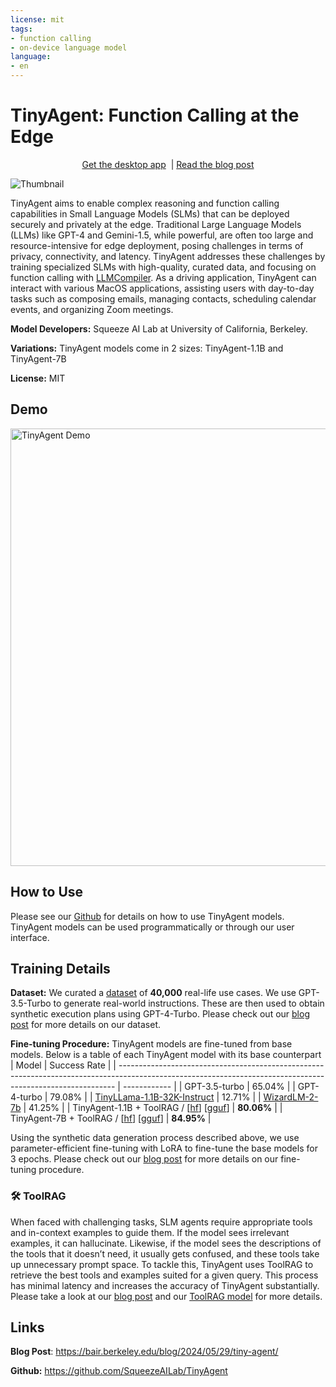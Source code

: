 ```yaml
---
license: mit
tags:
- function calling
- on-device language model
language:
- en
---
```


# TinyAgent: Function Calling at the Edge

<p align="center">
<a href="https://github.com/SqueezeAILab/TinyAgent/raw/main/TinyAgent.zip">Get the desktop app</a>‎ ‎ 
  |
<a href="https://bair.berkeley.edu/blog/2024/05/29/tiny-agent/">Read the blog post</a>
</p>

![Thumbnail](https://cdn-uploads.huggingface.co/production/uploads/648903e1ce7b9a2abe3511aa/a1YuQosFiJQJ_7Ejribrd.png)

TinyAgent aims to enable complex reasoning and function calling capabilities in Small Language Models (SLMs) that can be deployed securely and privately at the edge. Traditional Large Language Models (LLMs) like GPT-4 and Gemini-1.5, while powerful, are often too large and resource-intensive for edge deployment, posing challenges in terms of privacy, connectivity, and latency. TinyAgent addresses these challenges by training specialized SLMs with high-quality, curated data, and focusing on function calling with [LLMCompiler](https://github.com/SqueezeAILab/LLMCompiler). As a driving application, TinyAgent can interact with various MacOS applications, assisting users with day-to-day tasks such as composing emails, managing contacts, scheduling calendar events, and organizing Zoom meetings.


**Model Developers:** Squeeze AI Lab at University of California, Berkeley.

**Variations:** TinyAgent models come in 2 sizes: TinyAgent-1.1B and TinyAgent-7B

**License:** MIT


## Demo

<a href="https://youtu.be/0GvaGL9IDpQ" target="_blank" rel="noopener noreferrer">
  <img src="https://cdn-uploads.huggingface.co/production/uploads/648903e1ce7b9a2abe3511aa/BpN-zPzfqa8wcRuJiYOYC.png" alt="TinyAgent Demo" width="700">
</a>

## How to Use
Please see our [Github](https://github.com/SqueezeAILab/TinyAgent) for details on how to use TinyAgent models. TinyAgent models can be used programmatically or through our user interface.

## Training Details

**Dataset:** 
We curated a [dataset](https://huggingface.co/datasets/squeeze-ai-lab/TinyAgent-dataset) of **40,000** real-life use cases. We use GPT-3.5-Turbo to generate real-world instructions. These are then used to obtain synthetic execution plans using GPT-4-Turbo. Please check out our [blog post](https://bair.berkeley.edu/blog/2024/05/29/tiny-agent/) for more details on our dataset.

**Fine-tuning Procedure:**
TinyAgent models are fine-tuned from base models. Below is a table of each TinyAgent model with its base counterpart
| Model                                                                                                                                                       | Success Rate |
| ----------------------------------------------------------------------------------------------------------------------------------------------------------- | ------------ |
| GPT-3.5-turbo                                                                                                                                               | 65.04%       |
| GPT-4-turbo                                                                                                                                                 | 79.08%       |
| [TinyLLama-1.1B-32K-Instruct](https://huggingface.co/Doctor-Shotgun/TinyLlama-1.1B-32k-Instruct)                                                            | 12.71%       |
| [WizardLM-2-7b](https://huggingface.co/MaziyarPanahi/WizardLM-2-7B-GGUF)                                                                                    | 41.25%       |
| TinyAgent-1.1B + ToolRAG / [[hf](https://huggingface.co/squeeze-ai-lab/TinyAgent-1.1B)] [[gguf](https://huggingface.co/squeeze-ai-lab/TinyAgent-1.1B-GGUF)] | **80.06%**   |
| TinyAgent-7B + ToolRAG / [[hf](https://huggingface.co/squeeze-ai-lab/TinyAgent-7B)] [[gguf](https://huggingface.co/squeeze-ai-lab/TinyAgent-7B-GGUF)]       | **84.95%**   |

Using the synthetic data generation process described above, we use parameter-efficient fine-tuning with LoRA to fine-tune the base models for 3 epochs. Please check out our [blog post](https://bair.berkeley.edu/blog/2024/05/29/tiny-agent/) for more details on our fine-tuning procedure.

### 🛠️ ToolRAG

When faced with challenging tasks, SLM agents require appropriate tools and in-context examples to guide them. If the model sees irrelevant examples, it can hallucinate. Likewise, if the model sees the descriptions of the tools that it doesn’t need, it usually gets confused, and these tools take up unnecessary prompt space. To tackle this, TinyAgent uses ToolRAG to retrieve the best tools and examples suited for a given query. This process has minimal latency and increases the accuracy of TinyAgent substantially. Please take a look at our [blog post](https://bair.berkeley.edu/blog/2024/05/29/tiny-agent/) and our [ToolRAG model](https://huggingface.co/squeeze-ai-lab/TinyAgent-ToolRAG) for more details.

## Links
**Blog Post**: https://bair.berkeley.edu/blog/2024/05/29/tiny-agent/

**Github:** https://github.com/SqueezeAILab/TinyAgent
